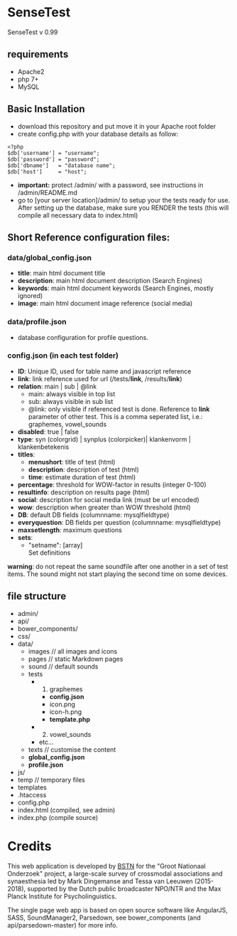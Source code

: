 # SenseTest
SenseTest v 0.99

## requirements
- Apache2
- php 7+
- MySQL

## Basic Installation
- download this repository and put move it in your Apache root folder
- create config.php with your database details as follow:
``` 
<?php
$db['username'] = "username";
$db['password'] = "password";
$db['dbname'] 	= "database name";
$db['host'] 	= "host";
```
- **important:** protect /admin/ with a password, see instructions in /admin/README.md
- go to [your server location]/admin/ to setup your the tests ready for use. After setting up the database, make sure you RENDER the tests (this will compile all necessary data to index.html)

## Short Reference configuration files:

### data/global_config.json
- **title**: main html document title
- **description**: main html document description (Search Engines)
- **keywords**: main html document keywords (Search Engines, mostly ignored)
- **image**: main html document image reference (social media)

### data/profile.json
- database configuration for profile questions.

### config.json (in each test folder)
- **ID**: Unique ID, used for table name and javascript reference
- **link**: link reference used for url (/tests/**link**, /results/**link**)
- **relation**: main | sub | @link
    - main: always visible in top list
    - sub: always visible in sub list
    - @link: only visible if referenced test is done. Reference to **link** parameter of other test. This is a comma seperated list, i.e.: graphemes, vowel_sounds
- **disabled**: true | false
- **type**: syn (colorgrid) | synplus (colorpicker)| klankenvorm | klankenbetekenis
- **titles**:
    - **menushort**: title of test (html)
    - **description**: description of test (html)
    - **time**: estimate duration of test (html)
- **percentage**: threshold for WOW-factor in results (integer 0-100)
- **resultinfo**: description on results page (html)
- **social**: description for social media link (must be url encoded)
- **wow**: description when greater than WOW threshold (html)
- **DB**: default DB fields (columnname: mysqlfieldtype)
- **everyquestion**: DB fields per question (columnname: mysqlfieldtype)
- **maxsetlength**: maximum questions
- **sets**:
    - "setname": [array]<Br>
    Set definitions

**warning**: do not repeat the same soundfile after one another in a set of test items. The sound might not start playing the second time on some devices.

## file structure

- admin/
- api/
- bower_components/
- css/
- data/
    - images // all images and icons
    - pages // static Markdown pages
    - sound // default sounds
    - tests
        - 1. graphemes
            - **config.json**
            - icon.png
            - icon-h.png
            - **template.php**
        - 2. vowel_sounds
        - etc...
    - texts // customise the content
    - **global_config.json**
    - **profile.json**
- js/
- temp // temporary files
- templates
- .htaccess
- config.php
- index.html (compiled, see admin)
- index.php (compile source)

# Credits

This web application is developed by [BSTN](http://www.bstn.nl) for the "Groot Nationaal Onderzoek" project, a large-scale survey of crossmodal associations and synaesthesia led by Mark Dingemanse and Tessa van Leeuwen (2015-2018), supported by the Dutch public broadcaster NPO/NTR and the Max Planck Institute for Psycholinguistics.

The single page web app is based on open source software like AngularJS, SASS, SoundManager2, Parsedown, see bower_components (and api/parsedown-master) for more info.